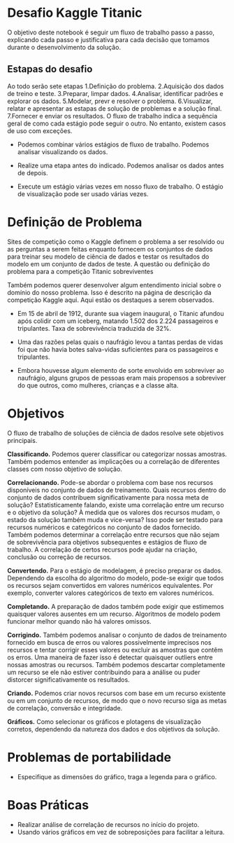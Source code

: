 # Desafio Kaggle Titanic
O objetivo deste notebook é seguir um fluxo de trabalho passo a passo, explicando cada passo e justificativa para cada decisão que tomamos durante o desenvolvimento da solução.
## Estapas do desafio
Ao todo serão sete etapas
1.Definição do problema.
2.Aquisição dos dados de treino e teste.
3.Preparar, limpar dados.
4.Analisar, identificar padrões e explorar os dados.
5.Modelar, prevr e resolver o problema.
6.Visualizar, relatar e apresentar as estapas de solução de problemas e a solução final.
7.Fornecer e enviar os resultados.
O fluxo de trabalho indica a sequência geral de como cada estágio pode seguir o outro. No entanto, existem casos de uso com exceções.
* Podemos combinar vários estágios de fluxo de trabalho. Podemos analisar visualizando os dados.

* Realize uma etapa antes do indicado. Podemos analisar os dados antes de depois.

* Execute um estágio várias vezes em nosso fluxo de trabalho. O estágio de visualização pode ser usado várias vezes.

# Definição de Problema
Sites de competição como o Kaggle definem o problema a ser resolvido ou as perguntas a serem feitas enquanto fornecem os conjuntos de dados para treinar seu modelo de ciência de dados e testar os resultados do modelo em um conjunto de dados de teste. A questão ou definição do problema para a competição Titanic sobreviventes

Também podemos querer desenvolver algum entendimento inicial sobre o domínio do nosso problema. Isso é descrito na página de descrição da competição Kaggle aqui. Aqui estão os destaques a serem observados.

* Em 15 de abril de 1912, durante sua viagem inaugural, o Titanic afundou após colidir com um iceberg, matando 1.502 dos 2.224 passageiros e tripulantes. Taxa de sobrevivência traduzida de 32%.

* Uma das razões pelas quais o naufrágio levou a tantas perdas de vidas foi que não havia botes salva-vidas suficientes para os passageiros e tripulantes.

* Embora houvesse algum elemento de sorte envolvido em sobreviver ao naufrágio, alguns grupos de pessoas eram mais propensos a sobreviver do que outros, como mulheres, crianças e a classe alta.

# Objetivos
O fluxo de trabalho de soluções de ciência de dados resolve sete objetivos principais.

__Classificando.__ Podemos querer classificar ou categorizar nossas amostras. Também podemos entender as implicações ou a correlação de diferentes classes com nosso objetivo de solução.

__Correlacionando.__ Pode-se abordar o problema com base nos recursos disponíveis no conjunto de dados de treinamento. Quais recursos dentro do conjunto de dados contribuem significativamente para nossa meta de solução? Estatisticamente falando, existe uma correlação entre um recurso e o objetivo da solução? À medida que os valores dos recursos mudam, o estado da solução também muda e vice-versa? Isso pode ser testado para recursos numéricos e categóricos no conjunto de dados fornecido. Também podemos determinar a correlação entre recursos que não sejam de sobrevivência para objetivos subsequentes e estágios de fluxo de trabalho. A correlação de certos recursos pode ajudar na criação, conclusão ou correção de recursos.

__Convertendo.__ Para o estágio de modelagem, é preciso preparar os dados. Dependendo da escolha do algoritmo do modelo, pode-se exigir que todos os recursos sejam convertidos em valores numéricos equivalentes. Por exemplo, converter valores categóricos de texto em valores numéricos.

__Completando.__ A preparação de dados também pode exigir que estimemos quaisquer valores ausentes em um recurso. Algoritmos de modelo podem funcionar melhor quando não há valores omissos.

__Corrigindo.__ Também podemos analisar o conjunto de dados de treinamento fornecido em busca de erros ou valores possivelmente imprecisos nos recursos e tentar corrigir esses valores ou excluir as amostras que contêm os erros. Uma maneira de fazer isso é detectar quaisquer outliers entre nossas amostras ou recursos. Também podemos descartar completamente um recurso se ele não estiver contribuindo para a análise ou puder distorcer significativamente os resultados.

__Criando.__ Podemos criar novos recursos com base em um recurso existente ou em um conjunto de recursos, de modo que o novo recurso siga as metas de correlação, conversão e integridade.

__Gráficos.__ Como selecionar os gráficos e plotagens de visualização corretos, dependendo da natureza dos dados e dos objetivos da solução.

# Problemas de portabilidade
* Especifique as dimensões do gráfico, traga a legenda para o gráfico.
# Boas Práticas
* Realizar análise de correlação de recursos no início do projeto.
* Usando vários gráficos em vez de sobreposições para facilitar a leitura.